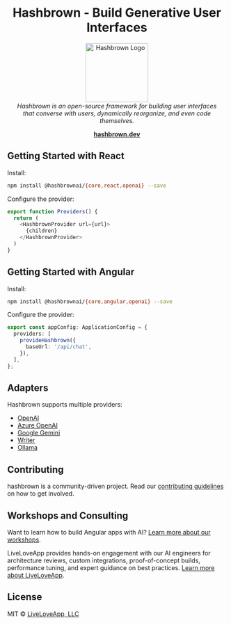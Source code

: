 <h1 align="center">Hashbrown - Build Generative User Interfaces</h1>

<p align="center">
  <img src="https://hashbrown.dev/image/logo/brand-mark.svg" alt="Hashbrown Logo" width="144px" height="136px"/>
  <br>
  <em>Hashbrown is an open-source framework for building user interfaces
    <br />that converse with users, dynamically reorganize, and even code themselves.</em>
  <br>
</p>

<p align="center">
  <a href="https://hashbrown.dev/"><strong>hashbrown.dev</strong></a>
  <br>
</p>

## Getting Started with React

Install:

```sh
npm install @hashbrownai/{core,react,openai} --save
```

Configure the provider:

```ts
export function Providers() {
  return (
    <HashbrownProvider url={url}>
      {children}
    </HashbrownProvider>
  )
}
```

## Getting Started with Angular

Install:

```sh
npm install @hashbrownai/{core,angular,openai} --save
```

Configure the provider:

```ts
export const appConfig: ApplicationConfig = {
  providers: [
    provideHashbrown({
      baseUrl: '/api/chat',
    }),
  ],
};
```

## Adapters

Hashbrown supports multiple providers:

- [OpenAI](https://hashbrown.dev/docs/angular/platform/openai)
- [Azure OpenAI](https://hashbrown.dev/docs/angular/platform/azure)
- [Google Gemini](https://hashbrown.dev/docs/angular/platform/google)
- [Writer](https://hashbrown.dev/docs/angular/platform/writer)
- [Ollama](https://hashbrown.dev/docs/angular/platform/ollama)

## Contributing

hashbrown is a community-driven project. Read our [contributing guidelines](https://github.com/liveloveapp/hashbrown?tab=contributing-ov-file) on how to get involved.

## Workshops and Consulting

Want to learn how to build Angular apps with AI? [Learn more about our workshops](https://hashbrown.dev/workshops).

LiveLoveApp provides hands-on engagement with our AI engineers for architecture reviews, custom integrations, proof-of-concept builds, performance tuning, and expert guidance on best practices. [Learn more about LiveLoveApp](https://liveloveapp.com).

## License

MIT © [LiveLoveApp, LLC](https://liveloveapp.com)
